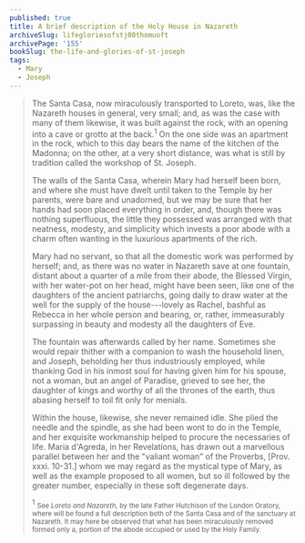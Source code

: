 ```yaml
---
published: true
title: A brief description of the Holy House in Nazareth
archiveSlug: lifegloriesofstj00thomuoft
archivePage: '155'
bookSlug: the-life-and-glories-of-st-joseph
tags:
  - Mary
  - Joseph
---
```


> The Santa Casa, now miraculously transported to Loreto, was, like the Nazareth houses in general, very small; and, as was the case with many of them likewise, it was built against the rock, with an opening into a cave or grotto at the back.<sup>1</sup> On the one side was an apartment in the rock, which to this day bears the name of the kitchen of the Madonna; on the other, at a very short distance, was what is still by tradition called the workshop of St. Joseph.
>
> The walls of the Santa Casa, wherein Mary had herself been born, and where she must have dwelt until taken to the Temple by her parents, were bare and unadorned, but we may be sure that her hands had soon placed everything in order, and, though there was nothing superfluous, the little they possessed was arranged with that neatness, modesty, and simplicity which invests a poor abode with a charm often wanting in the luxurious apartments of the rich.
>
> Mary had no servant, so that all the domestic work was performed by herself; and, as there was no water in Nazareth save at one fountain, distant about a quarter of a mile from their abode, the Blessed Virgin, with her water-pot on her head, might have been seen, like one of the daughters of the ancient patriarchs, going daily to draw water at the well for the supply of the house---lovely as Rachel, bashful as Rebecca in her whole person and bearing, or, rather, immeasurably surpassing in beauty and modesty all the daughters of Eve.
>
> The fountain was afterwards called by her name. Sometimes she would repair thither with a companion to wash the household linen, and Joseph, beholding her thus industriously employed, while thanking God in his inmost soul for having given him for his spouse, not a woman, but an angel of Paradise, grieved to see her, the daughter of kings and worthy of all the thrones of the earth, thus abasing herself to toil fit only for menials.
>
> Within the house, likewise, she never remained idle. She plied the needle and the spindle, as she had been wont to do in the Temple, and her exquisite workmanship helped to procure the necessaries of life. Maria d'Agreda, in her Revelations, has drawn out a marvellous parallel between her and the "valiant woman" of the Proverbs, [Prov. xxxi. 10-31.] whom we may regard as the mystical type of Mary, as well as the example proposed to all women, but so ill followed by the greater number, especially in these soft degenerate days.
>
> <sup>1</sup> <small>See *Loreto and Nazareth*, by the late Father Hutchison of the London Oratory, where will be found a full description both of the Santa Casa and of the sanctuary at Nazareth. It may here be observed that what has been miraculously removed formed only a, portion of the abode occupied or used by the Holy Family.<small>

